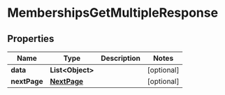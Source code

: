 

# MembershipsGetMultipleResponse


## Properties

| Name | Type | Description | Notes |
|------------ | ------------- | ------------- | -------------|
|**data** | **List&lt;Object&gt;** |  |  [optional] |
|**nextPage** | [**NextPage**](NextPage.md) |  |  [optional] |



